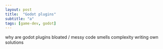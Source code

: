 ```yaml
---
layout: post
title:  "Godot plugins"
subtitle: "a"
tags: [game-dev, godot]
---
```


why are godot plugins bloated / messy
code smells
complexity
writing own solutions